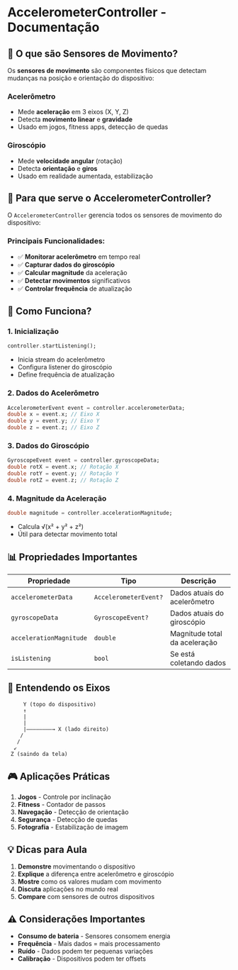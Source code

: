 # AccelerometerController - Documentação

## 📱 O que são Sensores de Movimento?

Os **sensores de movimento** são componentes físicos que detectam mudanças na posição e orientação do dispositivo:

### **Acelerômetro**
- Mede **aceleração** em 3 eixos (X, Y, Z)
- Detecta **movimento linear** e **gravidade**
- Usado em jogos, fitness apps, detecção de quedas

### **Giroscópio**
- Mede **velocidade angular** (rotação)
- Detecta **orientação** e **giros**
- Usado em realidade aumentada, estabilização

## 🎯 Para que serve o AccelerometerController?

O `AccelerometerController` gerencia todos os sensores de movimento do dispositivo:

### **Principais Funcionalidades:**
- ✅ **Monitorar acelerômetro** em tempo real
- ✅ **Capturar dados do giroscópio**
- ✅ **Calcular magnitude** da aceleração
- ✅ **Detectar movimentos** significativos
- ✅ **Controlar frequência** de atualização

## 🔧 Como Funciona?

### **1. Inicialização**
```dart
controller.startListening();
```
- Inicia stream do acelerômetro
- Configura listener do giroscópio
- Define frequência de atualização

### **2. Dados do Acelerômetro**
```dart
AccelerometerEvent event = controller.accelerometerData;
double x = event.x; // Eixo X
double y = event.y; // Eixo Y  
double z = event.z; // Eixo Z
```

### **3. Dados do Giroscópio**
```dart
GyroscopeEvent event = controller.gyroscopeData;
double rotX = event.x; // Rotação X
double rotY = event.y; // Rotação Y
double rotZ = event.z; // Rotação Z
```

### **4. Magnitude da Aceleração**
```dart
double magnitude = controller.accelerationMagnitude;
```
- Calcula √(x² + y² + z²)
- Útil para detectar movimento total

## 📊 Propriedades Importantes

| Propriedade | Tipo | Descrição |
|-------------|------|-----------|
| `accelerometerData` | `AccelerometerEvent?` | Dados atuais do acelerômetro |
| `gyroscopeData` | `GyroscopeEvent?` | Dados atuais do giroscópio |
| `accelerationMagnitude` | `double` | Magnitude total da aceleração |
| `isListening` | `bool` | Se está coletando dados |

## 📐 Entendendo os Eixos

```
     Y (topo do dispositivo)
     ↑
     |
     |
     |————————→ X (lado direito)
    /
   /
  ↙
 Z (saindo da tela)
```

## 🎮 Aplicações Práticas

1. **Jogos** - Controle por inclinação
2. **Fitness** - Contador de passos
3. **Navegação** - Detecção de orientação
4. **Segurança** - Detecção de quedas
5. **Fotografia** - Estabilização de imagem

## 💡 Dicas para Aula

1. **Demonstre** movimentando o dispositivo
2. **Explique** a diferença entre acelerômetro e giroscópio
3. **Mostre** como os valores mudam com movimento
4. **Discuta** aplicações no mundo real
5. **Compare** com sensores de outros dispositivos

## ⚠️ Considerações Importantes

- **Consumo de bateria** - Sensores consomem energia
- **Frequência** - Mais dados = mais processamento
- **Ruído** - Dados podem ter pequenas variações
- **Calibração** - Dispositivos podem ter offsets
